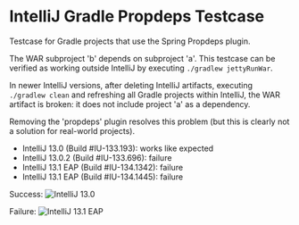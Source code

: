 IntelliJ Gradle Propdeps Testcase
=================================

Testcase for Gradle projects that use the Spring Propdeps plugin.

The WAR subproject 'b' depends on subproject 'a'. This testcase can be verified as working outside IntelliJ by executing `./gradlew jettyRunWar`.

In newer IntelliJ versions, after deleting IntelliJ artifacts, executing `./gradlew clean` and refreshing all Gradle projects within IntelliJ, the WAR artifact is broken: it does not include project 'a' as a dependency.

Removing the 'propdeps' plugin resolves this problem (but this is clearly not a solution for real-world projects).

* IntelliJ 13.0 (Build #IU-133.193): works like expected
* IntelliJ 13.0.2 (Build #IU-133.696): failure
* IntelliJ 13.1 EAP (Build #IU-134.1342): failure
* IntelliJ 13.1 EAP (Build #IU-134.1445): failure

Success:
![IntelliJ 13.0](https://raw.github.com/eveoh/intellij-gradle-testcase/master/success.png)

Failure:
![IntelliJ 13.1 EAP](https://raw.github.com/eveoh/intellij-gradle-testcase/master/failure.png)